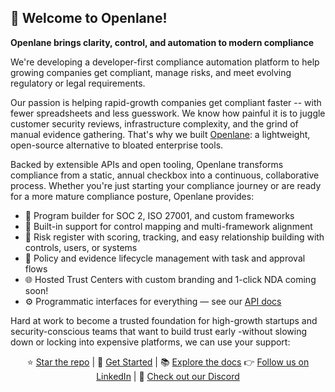 ##  👋 Welcome to Openlane!

**Openlane brings clarity, control, and automation to modern compliance**

We're developing a developer-first compliance automation platform to help growing companies get compliant, manage risks, and meet evolving regulatory or legal requirements.

Our passion is helping rapid-growth companies get compliant faster -- with fewer spreadsheets and less guesswork. We know how painful it is to juggle customer security reviews, infrastructure complexity, and the grind of manual evidence gathering. That's why we built [Openlane](https://www.theopenlane.io): a lightweight, open-source alternative to bloated enterprise tools.

Backed by extensible APIs and open tooling, Openlane transforms compliance from a static, annual checkbox into a continuous, collaborative process. Whether you're just starting your compliance journey or are ready for a more mature compliance posture, Openlane provides:

- 📜 Program builder for SOC 2, ISO 27001, and custom frameworks
- 📂 Built-in support for control mapping and multi-framework alignment
- 🧠 Risk register with scoring, tracking, and easy relationship building with controls, users, or systems
- 🔄 Policy and evidence lifecycle management with task and approval flows
- 🌐 Hosted Trust Centers with custom branding and 1-click NDA coming soon!
- ⚙️ Programmatic interfaces for everything — see our [API docs](https://docs.theopenlane.io/docs/api)

Hard at work to become a trusted foundation for high-growth startups and security-conscious teams that want to build trust early -without slowing down or locking into expensive platforms, we can use your support:

<div align="center">
  
⭐ [Star the repo](https://github.com/theopenlane/core)  |
🧪 [Get Started](https://console.theopenlane.io/signup)  |
📚 [Explore the docs](https://docs.theopenlane.io)
👉 [Follow us on LinkedIn](https://www.linkedin.com/company/theopenlane)    |
💬 [Check out our Discord](https://discord.gg/4fq2sxDk7D)

</div>
